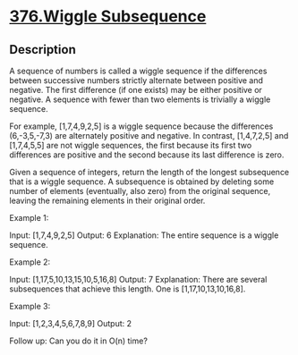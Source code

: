 # [376.Wiggle Subsequence](https://leetcode.com/problems/wiggle-subsequence/)
        
## Description
        
A sequence of numbers is called a wiggle sequence if the differences between successive numbers strictly alternate between positive and negative. The first difference (if one exists) may be either positive or negative. A sequence with fewer than two elements is trivially a wiggle sequence.

For example, [1,7,4,9,2,5] is a wiggle sequence because the differences (6,-3,5,-7,3) are alternately positive and negative. In contrast, [1,4,7,2,5] and [1,7,4,5,5] are not wiggle sequences, the first because its first two differences are positive and the second because its last difference is zero.

Given a sequence of integers, return the length of the longest subsequence that is a wiggle sequence. A subsequence is obtained by deleting some number of elements (eventually, also zero) from the original sequence, leaving the remaining elements in their original order.

Example 1:


Input: [1,7,4,9,2,5]
Output: 6
Explanation: The entire sequence is a wiggle sequence.


Example 2:


Input: [1,17,5,10,13,15,10,5,16,8]
Output: 7
Explanation: There are several subsequences that achieve this length. One is [1,17,10,13,10,16,8].


Example 3:


Input: [1,2,3,4,5,6,7,8,9]
Output: 2

Follow up:
Can you do it in O(n) time?


